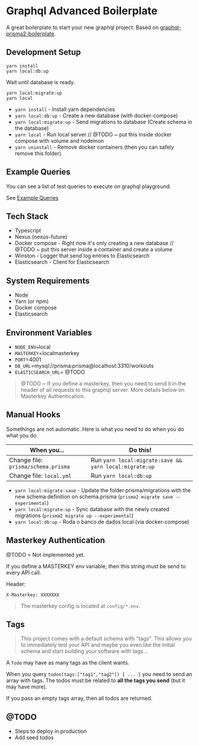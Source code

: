 # Graphql Advanced Boilerplate

A great boilerplate to start your new graphql project. Based on [graphql-prisma2-boilerplate](https://github.com/microenv/graphql-prisma2-boilerplate).

## Development Setup

```shell
yarn install
yarn local:db:up
```

Wait until database is ready.

```shell
yarn local:migrate:up
yarn local
```

- `yarn install` - Install yarn dependencies
- `yarn local:db:up` - Create a new database (with docker-compose)
- `yarn local:migrate:up` - Send migrations to database (Create schema in the database)
- `yarn local` - Run local server // @TODO ~ put this inside docker compose with volume and nodemon
- `yarn uninstall` - Remove docker containers (then you can safely remove this folder)

## Example Queries

You can see a list of test queries to execute on graphql playground.

See [Example Queries](./docs/ExampleQueries.md)

## Tech Stack

- Typescript
- Nexus (nexus-future)
- Docker compose - Right now it's only creating a new database // @TODO ~ put this server inside a container and create a volume
- Winston - Logger that send log entries to Elasticsearch
- Elasticsearch - Client for Elasticsearch

## System Requirements

- Node
- Yarn (or npm)
- Docker compose
- Elasticsearch

## Environment Variables

- `NODE_ENV=`local
- `MASTERKEY`=localmasterkey
- `PORT`=4001
- `DB_URL`=mysql://prisma:prisma@localhost:3310/workouts
- `ELASTICSEARCH_URL`= @TODO

> @TODO ~ If you define a masterkey, then you need to send it in the header of all requests to this graphql server. More details below on Masterkey Authentication.

## Manual Hooks

Somethings are not automatic. Here is what you need to do when you do what you do.

| When you... | Do this!
| --- | ---
| Change file: `prisma/schema.prisma` | Run `yarn local:migrate:save && yarn local:migrate:up`
| Change file: `local.yml` | Run `yarn local:db:up`

- `yarn local:migrate:save` - Update the folder prisma/migrations with the new schema definition on schema.prisma (`prisma2 migrate save --experimental`)
- `yarn local:migrate:up` - Sync database with the newly created migrations (`prisma2 migrate up --experimental`)
- `yarn local:db:up` - Roda o banco de dados local (via docker-compose)

## Masterkey Authentication

@TODO ~ Not implemented yet.

If you define a MASTERKEY env variable, then this string must be send to every API call.

Header:

```
X-Masterkey: XXXXXXX
```

> The masterkey config is located at `config/*.env`.

## Tags

> This project comes with a default schema with "tags". This allows you to immediately test your API and maybe you even like the initial schema and start building your software with tags...

A `Todo` may have as many tags as the client wants.

When you query `todos(tags:["tag1","tag2"]) { ... }` you need to send an array with tags. The todos must be related to **all the tags you send** (but it may have more).

If you pass an empty tags array, then all todos are returned.

## @TODO

- Steps to deploy in production
- Add seed todos
